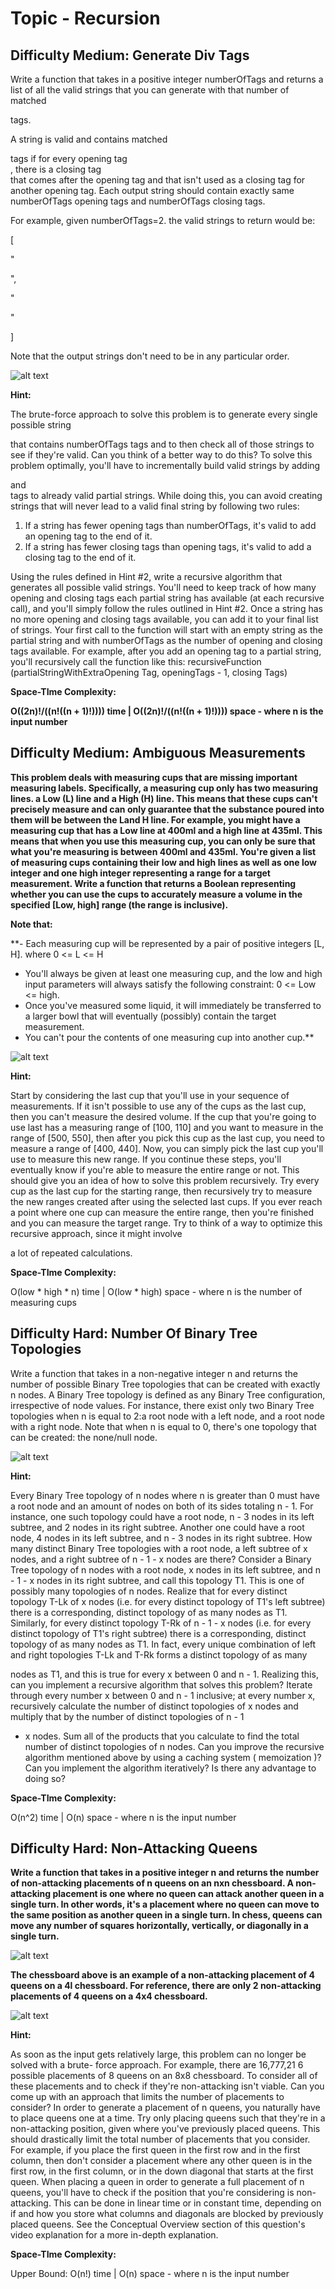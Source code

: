 # **Topic - Recursion**

## **Difficulty Medium: Generate Div Tags**

Write a function that takes in a positive integer numberOfTags and returns a list of all the
valid strings that you can generate with that number of matched <div></div> tags.

A string is valid and contains matched <div></div> tags if for every opening tag <div>, there
is a closing tag </div> that comes after the opening tag and that isn't used as a closing tag
for another opening tag. Each output string should contain exactly same numberOfTags
opening tags and numberOfTags closing tags.

For example, given numberOfTags=2. the valid strings to return would be:

[

"<div></div><div></div>",

"<div><div></div></div>"

]

Note that the output strings don't need to be in any particular order.

![alt text](https://github.com/Suryansh555/ARTH-Daily-Code/blob/master/DSA%20-%20Recursion%204/Problem1.png?raw=true)

**Hint:**

The brute-force approach to solve this problem is to generate every single possible string


that contains numberOfTags tags and to then check all of those strings to see if they're valid.
Can you think of a better way to do this? To solve this problem optimally, you'll have to
incrementally build valid strings by adding <div> and </div> tags to already valid partial
strings. While doing this, you can avoid creating strings that will never lead to a valid final
string by following two rules:

1. If a string has fewer opening tags than numberOfTags, it's valid to add an opening tag to
the end of it.
2. If a string has fewer closing tags than opening tags, it's valid to add a closing tag to the
end of it.

Using the rules defined in Hint #2, write a recursive algorithm that generates all possible
valid strings. You'll need to keep track of how many opening and closing tags each partial
string has available (at each recursive call), and you'll simply follow the rules outlined in Hint
#2. Once a string has no more opening and closing tags available, you can add it to your final
list of strings. Your first call to the function will start with an empty string as the partial
string and with numberOfTags as the number of opening and closing tags available. For
example, after you add an opening tag to a partial string, you'll recursively call the function
like this: recursiveFunction (partialStringWithExtraOpening Tag, openingTags - 1, closing
Tags)

**Space-TIme Complexity:**

**O((2n)!/((n!((n + 1)!)))) time | O((2n)!/((n!((n + 1)!)))) space - where n is the input number**

## **Difficulty Medium: Ambiguous Measurements**

**This problem deals with measuring cups that are missing important measuring labels.
Specifically, a measuring cup only has two measuring lines. a Low (L) line and a High (H)
line. This means that these cups can't precisely measure and can only guarantee that the
substance poured into them will be between the Land H line. For example, you might have
a measuring cup that has a Low line at 400ml and a high line at 435ml. This means that
when you use this measuring cup, you can only be sure that what you're measuring is
between 400ml and 435ml. You're given a list of measuring cups containing their low and
high lines as well as one low integer and one high integer representing a range for a target
measurement. Write a function that returns a Boolean representing whether you can use
the cups to accurately measure a volume in the specified [Low, high] range (the range is
inclusive).**


**Note that:**

**- Each measuring cup will be represented by a pair of positive integers [L, H]. where 0 <= L
<= H
- You'll always be given at least one measuring cup, and the low and high input
parameters will always satisfy the following constraint: 0 <= Low <= high.
- Once you've measured some liquid, it will immediately be transferred to a larger bowl
that will eventually (possibly) contain the target measurement.
- You can't pour the contents of one measuring cup into another cup.**

![alt text](https://github.com/Suryansh555/ARTH-Daily-Code/blob/master/DSA%20-%20Recursion%204/Problem2.png?raw=true)

**Hint:**

Start by considering the last cup that you'll use in your sequence of measurements. If it isn't
possible to use any of the cups as the last cup, then you can't measure the desired volume.
If the cup that you're going to use last has a measuring range of [100, 110] and you want to
measure in the range of [500, 550], then after you pick this cup as the last cup, you need to
measure a range of [400, 440]. Now, you can simply pick the last cup you'll use to measure
this new range. If you continue these steps, you'll eventually know if you're able to measure
the entire range or not. This should give you an idea of how to solve this problem
recursively. Try every cup as the last cup for the starting range, then recursively try to
measure the new ranges created after using the selected last cups. If you ever reach a point
where one cup can measure the entire range, then you're finished and you can measure the
target range. Try to think of a way to optimize this recursive approach, since it might involve


a lot of repeated calculations.

**Space-TIme Complexity:**

O(low * high * n) time | O(low * high) space - where n is the number of measuring cups

## **Difficulty Hard: Number Of Binary Tree Topologies**

Write a function that takes in a non-negative integer n and returns the number of possible
Binary Tree topologies that can be created with exactly n nodes. A Binary Tree topology is
defined as any Binary Tree configuration, irrespective of node values. For instance, there
exist only two Binary Tree topologies when n is equal to 2:a root node with a left node, and
a root node with a right node. Note that when n is equal to 0, there's one topology that can
be created: the none/null node.

![alt text](https://github.com/Suryansh555/ARTH-Daily-Code/blob/master/DSA%20-%20Recursion%204/Problem3.png?raw=true)

**Hint:**

Every Binary Tree topology of n nodes where n is greater than 0 must have a root node and
an amount of nodes on both of its sides totaling n - 1. For instance, one such topology could
have a root node, n - 3 nodes in its left subtree, and 2 nodes in its right subtree. Another
one could have a root node, 4 nodes in its left subtree, and n - 3 nodes in its right subtree.
How many distinct Binary Tree topologies with a root node, a left subtree of x nodes, and a
right subtree of n - 1 - x nodes are there? Consider a Binary Tree topology of n nodes with a
root node, x nodes in its left subtree, and n - 1 - x nodes in its right subtree, and call this
topology T1. This is one of possibly many topologies of n nodes. Realize that for every
distinct topology T-Lk of x nodes (i.e. for every distinct topology of T1's left subtree) there is
a corresponding, distinct topology of as many nodes as T1. Similarly, for every distinct
topology T-Rk of n - 1 - x nodes (i.e. for every distinct topology of T1's right subtree) there is
a corresponding, distinct topology of as many nodes as T1. In fact, every unique
combination of left and right topologies T-Lk and T-Rk forms a distinct topology of as many


nodes as T1, and this is true for every x between 0 and n - 1. Realizing this, can you
implement a recursive algorithm that solves this problem? Iterate through every number x
between 0 and n - 1 inclusive; at every number x, recursively calculate the number of
distinct topologies of x nodes and multiply that by the number of distinct topologies of n - 1

- x nodes. Sum all of the products that you calculate to find the total number of distinct
topologies of n nodes. Can you improve the recursive algorithm mentioned above by using a
caching system ( memoization )? Can you implement the algorithm iteratively? Is there any
advantage to doing so?

**Space-TIme Complexity:**

O(n^2) time | O(n) space - where n is the input number

## **Difficulty Hard: Non-Attacking Queens**

**Write a function that takes in a positive integer n and returns the number of non-attacking
placements of n queens on an nxn chessboard. A non-attacking placement is one where
no queen can attack another queen in a single turn. In other words, it's a placement
where no queen can move to the same position as another queen in a single turn. In
chess, queens can move any number of squares horizontally, vertically, or diagonally in a
single turn.**

![alt text](https://github.com/Suryansh555/ARTH-Daily-Code/blob/master/DSA%20-%20Recursion%204/Problem4A.png?raw=true)

**The chessboard above is an example of a non-attacking placement of 4 queens on a 4l
chessboard. For reference, there are only 2 non-attacking placements of 4 queens on a
4x4 chessboard.**

![alt text](https://github.com/Suryansh555/ARTH-Daily-Code/blob/master/DSA%20-%20Recursion%204/Problem4B.png?raw=true)


**Hint:**

As soon as the input gets relatively large, this problem can no longer be solved with a brute-
force approach. For example, there are 16,777,21 6 possible placements of 8 queens on an
8x8 chessboard. To consider all of these placements and to check if they're non-attacking
isn't viable. Can you come up with an approach that limits the number of placements to
consider? In order to generate a placement of n queens, you naturally have to place queens
one at a time. Try only placing queens such that they're in a non-attacking position, given
where you've previously placed queens. This should drastically limit the total number of
placements that you consider. For example, if you place the first queen in the first row and
in the first column, then don't consider a placement where any other queen is in the first
row, in the first column, or in the down diagonal that starts at the first queen. When placing
a queen in order to generate a full placement of n queens, you'll have to check if the
position that you're considering is non-attacking. This can be done in linear time or in
constant time, depending on if and how you store what columns and diagonals are blocked
by previously placed queens. See the Conceptual Overview section of this question's video
explanation for a more in-depth explanation.

**Space-TIme Complexity:**

Upper Bound: O(n!) time | O(n) space - where n is the input number


